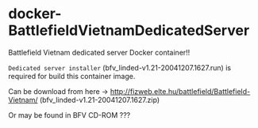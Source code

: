 # docker-BattlefieldVietnamDedicatedServer
Battlefield Vietnam dedicated server Docker container!!

`Dedicated server installer` (bfv_linded-v1.21-20041207.1627.run) is required for build this container image.

Can be download from here -> http://fizweb.elte.hu/battlefield/Battlefield-Vietnam/  (bfv_linded-v1.21-20041207.1627.zip)

Or may be found in BFV CD-ROM ???
